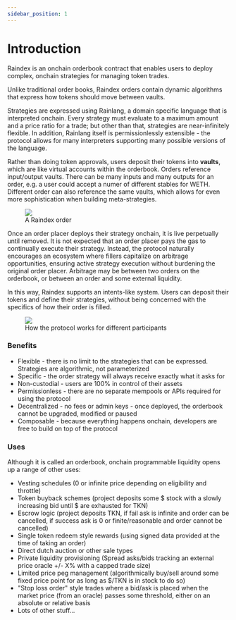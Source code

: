 ```yaml
---
sidebar_position: 1
---
```


# Introduction

Raindex is an onchain orderbook contract that enables users to deploy complex, onchain strategies for managing token trades.

Unlike traditional order books, Raindex orders contain dynamic algorithms that express how tokens should move between vaults.

Strategies are expressed using Rainlang, a domain specific language that is interpreted onchain. Every strategy must evaluate to a maximum amount and a price ratio for a trade; but other than that, strategies are near-infinitely flexible. In addition, Rainlang itself is permissionlessly extensible - the protocol allows for many interpreters supporting many possible versions of the language.

Rather than doing token approvals, users deposit their tokens into **vaults**, which are like virtual accounts within the orderbook. Orders reference input/output vaults. There can be many inputs and many outputs for an order, e.g. a user could accept a numer of different stables for WETH. Different order can also reference the same vaults, which allows for even more sophistication when building meta-strategies.

<figure>
<img src="/img/rain-order.png" />
<figcaption style={{textAlign: 'center'}}>A Raindex order</figcaption>
</figure>

Once an order placer deploys their strategy onchain, it is live perpetually until removed. It is not expected that an order placer pays the gas to continually execute their strategy. Instead, the protocol naturally encourages an ecosystem where fillers capitalize on arbitrage opportunities, ensuring active strategy execution without burdening the original order placer. Arbitrage may be between two orders on the orderbook, or between an order and some external liquidity.

In this way, Raindex supports an intents-like system. Users can deposit their tokens and define their strategies, without being concerned with the specifics of how their order is filled.

<figure>
<img src="/img/orderbook-protocol.png" />
<figcaption style={{textAlign: 'center'}}>How the protocol works for different participants</figcaption>
</figure>

### Benefits
- Flexible - there is no limit to the strategies that can be expressed. Strategies are algorithmic, not parameterized
- Specific - the order strategy will always receive exactly what it asks for
- Non-custodial - users are 100% in control of their assets
- Permissionless - there are no separate mempools or APIs required for using the protocol
- Decentralized - no fees or admin keys - once deployed, the orderbook cannot be upgraded, modified or paused
- Composable - because everything happens onchain, developers are free to build on top of the protocol

### Uses
Although it is called an orderbook, onchain programmable liquidity opens up a range of other uses:
- Vesting schedules (0 or infinite price depending on eligibility and throttle)
- Token buyback schemes (project deposits some $ stock with a slowly increasing bid until $ are exhausted for TKN)
- Escrow logic (project deposits TKN, if fail ask is infinite and order can be cancelled, if success ask is 0 or finite/reasonable and order cannot be cancelled)
- Single token redeem style rewards (using signed data provided at the time of taking an order)
- Direct dutch auction or other sale types
- Private liquidity provisioning (Spread asks/bids tracking an external price oracle +/- X% with a capped trade size)
- Limited price peg management (algorithmically buy/sell around some fixed price point for as long as $/TKN is in stock to do so)
- "Stop loss order" style trades where a bid/ask is placed when the market price (from an oracle) passes some threshold, either on an absolute or relative basis
- Lots of other stuff...